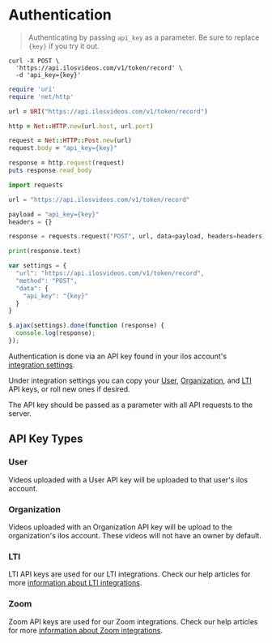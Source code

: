 # Authentication

> Authenticating by passing `api_key` as a parameter. Be sure to replace `{key}` if you try it out.

```shell
curl -X POST \
  'https://api.ilosvideos.com/v1/token/record' \
  -d 'api_key={key}'
```

```ruby
require 'uri'
require 'net/http'

url = URI("https://api.ilosvideos.com/v1/token/record")

http = Net::HTTP.new(url.host, url.port)

request = Net::HTTP::Post.new(url)
request.body = "api_key={key}"

response = http.request(request)
puts response.read_body
```

```python
import requests

url = "https://api.ilosvideos.com/v1/token/record"

payload = "api_key={key}"
headers = {}

response = requests.request("POST", url, data=payload, headers=headers)

print(response.text)
```

```javascript
var settings = {
  "url": "https://api.ilosvideos.com/v1/token/record",
  "method": "POST",
  "data": {
    "api_key": "{key}"
  }
}

$.ajax(settings).done(function (response) {
  console.log(response);
});
```

Authentication is done via an API key found in your ilos account's [integration settings](https://app.ilosvideos.com/integrations).

Under integration settings you can copy your [User](#api-key-types), [Organization](#api-key-types), and [LTI](#api-key-types) API keys, or roll new ones if desired.

The API key should be passed as a parameter with all API requests to the server.

## API Key Types

### User
Videos uploaded with a User API key will be uploaded to that user's ilos account.

### Organization
Videos uploaded with an Organization API key will be upload to the organization's ilos account. These videos will not have an owner by default.

### LTI
LTI API keys are used for our LTI integrations. Check our help articles for more [information about LTI integrations](https://help.ilosvideos.com/?q=lti).

### Zoom
Zoom API keys are used for our Zoom integrations. Check our help articles for more [information about Zoom integrations](https://help.ilosvideos.com/?q=zoom).
